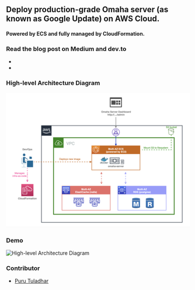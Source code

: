 ## Deploy production-grade Omaha server (as known as Google Update) on AWS Cloud.
#### Powered by ECS and fully managed by CloudFormation.

### Read the blog post on Medium and dev.to
- 
- 

### High-level Architecture Diagram
![High-level Architecture Diagram](images/architecture.png)

### Demo

![High-level Architecture Diagram](images/demo.gif)

### Contributor
- [Puru Tuladhar](ptuladhar3@gmail.com)
